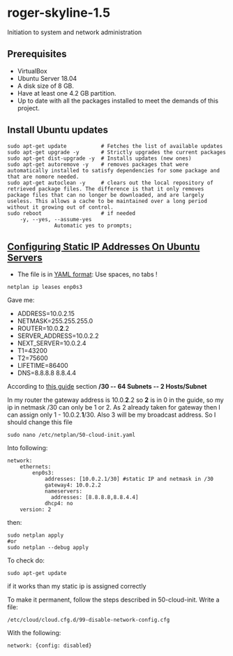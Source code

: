 # roger-skyline-1.5
Initiation to system and network administration
## Prerequisites
* VirtualBox
* Ubuntu Server 18.04
* A disk size of 8 GB.
* Have at least one 4.2 GB partition.
* Up to date with all the packages installed to meet the demands of this project.
## Install Ubuntu updates
```
sudo apt-get update           # Fetches the list of available updates
sudo apt-get upgrade -y       # Strictly upgrades the current packages
sudo apt-get dist-upgrade -y  # Installs updates (new ones)
sudo apt-get autoremove -y    # removes packages that were automatically installed to satisfy dependencies for some package and that are nomore needed.
sudo apt-get autoclean -y     # clears out the local repository of retrieved package files. The difference is that it only removes package files that can no longer be downloaded, and are largely useless. This allows a cache to be maintained over a long period without it growing out of control.
sudo reboot                   # if needed
    -y, --yes, --assume-yes
               Automatic yes to prompts;
```

## [Configuring Static IP Addresses On Ubuntu Servers](https://websiteforstudents.com/configure-static-ip-addresses-on-ubuntu-18-04-beta/)
* The file is in [YAML format](https://yaml.org/start.html): Use spaces, no tabs !
```
netplan ip leases enp0s3
```
Gave me:

- ADDRESS=10.0.2.15
- NETMASK=255.255.255.0
- ROUTER=10.0.**2**.2
- SERVER_ADDRESS=10.0.2.2
- NEXT_SERVER=10.0.2.4
- T1=43200
- T2=75600
- LIFETIME=86400
- DNS=8.8.8.8 8.8.4.4

According to [this guide](https://dnsmadeeasy.com/support/subnet/) section **/30 -- 64 Subnets -- 2 Hosts/Subnet**

In my router the gateway address is 10.0.**2**.2 so **2** is in 0 in the guide, so my ip in netmask /30 can only be 1 or 2. As 2 already taken for gateway then I can assign only 1 - 10.0.2.**1**/30.
Also 3 will be my broadcast address.
So I should change this file

    sudo nano /etc/netplan/50-cloud-init.yaml

Into following:

    network:
        ethernets:
            enp0s3:
                addresses: [10.0.2.1/30] #static IP and netmask in /30
                gateway4: 10.0.2.2
                nameservers:
                  addresses: [8.8.8.8,8.8.4.4]
                dhcp4: no
        version: 2

then:

    sudo netplan apply
    #or
    sudo netplan --debug apply

To check do:

    sudo apt-get update   
  if it works than my static ip is assigned correctly

To make it permanent, follow the steps described in 50-cloud-init. Write a file:

    /etc/cloud/cloud.cfg.d/99-disable-network-config.cfg

With the following:

    network: {config: disabled}
